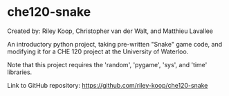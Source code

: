 # che120-snake
Created by: Riley Koop, Christopher van der Walt, and Matthieu Lavallee

An introductory python project, taking pre-written "Snake" game code, and modifying it for a CHE 120 project at the University of Waterloo.

Note that this project requires the 'random', 'pygame', 'sys', and 'time' libraries.

Link to GitHub repository: https://github.com/riley-koop/che120-snake

